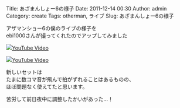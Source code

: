 Title: あざまんしょー6の様子
Date: 2011-12-14 00:30
Author: admin
Category: create
Tags: otherman, ライブ
Slug: あざまんしょー6の様子

アザマンショー6の僕のライブの様子を  
ebi1000さんが撮ってくれたのでアップしてみました

<object type="application/x-shockwave-flash" data="http://www.youtube.com/v/PIwCJOEdnyY" width="400" height="300"><param name="movie" value="http://www.youtube.com/v/PIwCJOEdnyY"></param><param name="quality" value="high"></param><param name="allowFullScreen" value="true"></param><!-- Fallback content -->[![](http://img.youtube.com/vi/PIwCJOEdnyY/0.jpg)YouTube
Video](http://www.youtube.com/watch?v=PIwCJOEdnyY)</object>

<object type="application/x-shockwave-flash" data="http://www.youtube.com/v/EzlC1AABp3c" width="400" height="300"><param name="movie" value="http://www.youtube.com/v/EzlC1AABp3c"></param><param name="quality" value="high"></param><param name="allowFullScreen" value="true"></param><!-- Fallback content -->[![](http://img.youtube.com/vi/EzlC1AABp3c/0.jpg)YouTube
Video](http://www.youtube.com/watch?v=EzlC1AABp3c)</object>

新しいセットは  
たまに数コマ音が飛んで拍がずれることはあるものの、  
ほぼ問題なく使えてたと思います。

苦労して前日夜中に調整したかいがあった…！
